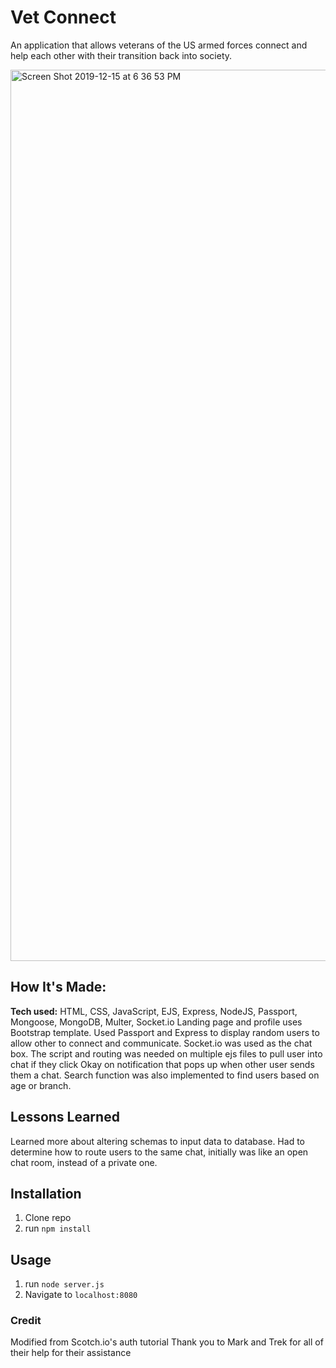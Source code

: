 # Vet Connect
An application that allows veterans of the US armed forces connect and help each other with their transition back into society.

<img width="1426" alt="Screen Shot 2019-12-15 at 6 36 53 PM" src="https://user-images.githubusercontent.com/55306344/70871138-f8895b80-1f69-11ea-8326-14e4dd3c1283.png">


## How It's Made:
**Tech used:** HTML, CSS, JavaScript, EJS, Express, NodeJS, Passport, Mongoose, MongoDB, Multer, Socket.io
Landing page and profile uses Bootstrap template. Used Passport and Express to display random users to allow other to connect and communicate. Socket.io was used as the chat box. The script and routing was needed on multiple ejs files to pull user into chat if they click Okay on notification that pops up when other user sends them a chat. Search function was also implemented to find users based on age or branch.

## Lessons Learned
Learned more about altering schemas to input data to database. Had to determine how to route users to the same chat, initially was like an open chat room, instead of a private one.


## Installation

1. Clone repo
2. run `npm install`

## Usage

1. run `node server.js`
2. Navigate to `localhost:8080`

### Credit

Modified from Scotch.io's auth tutorial
Thank you to Mark and Trek for all of their help for their assistance
